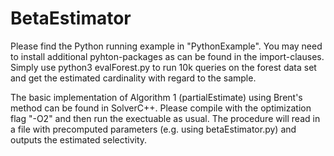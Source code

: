 # BetaEstimator

Please find the Python running example in "PythonExample". You may need to install additional pyhton-packages as can be found in the import-clauses. Simply use python3 evalForest.py to run 10k queries on the forest data set and get the estimated cardinality with regard to the sample.

The basic implementation of Algorithm 1 (partialEstimate) using Brent's method can be found in SolverC++. Please compile with the optimization flag "-O2" and then run the exectuable as usual. The procedure will read in a file with precomputed parameters (e.g. using betaEstimator.py) and outputs the estimated selectivity. 
